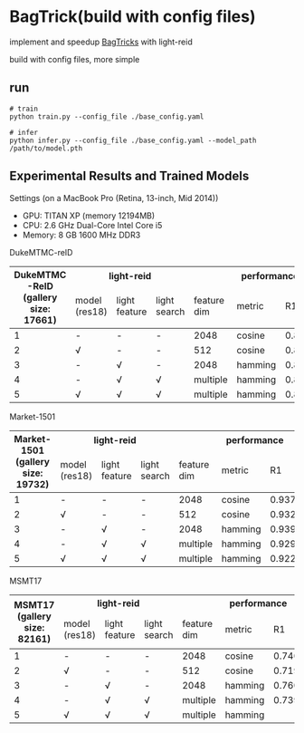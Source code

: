 # BagTrick(build with config files)

implement and speedup [BagTricks](https://arxiv.org/abs/1903.07071) with light-reid

build with config files, more simple

## run

```
# train
python train.py --config_file ./base_config.yaml
``` 

```
# infer
python infer.py --config_file ./base_config.yaml --model_path /path/to/model.pth
```


## Experimental Results and Trained Models

Settings (on a MacBook Pro (Retina, 13-inch, Mid 2014))
- GPU: TITAN XP (memory 12194MB)
- CPU: 2.6 GHz Dual-Core Intel Core i5
- Memory: 8 GB 1600 MHz DDR3

DukeMTMC-reID

<table><thead><tr><th rowspan="2">DukeMTMC<br>-ReID<br>(gallery size: 17661)</th><th colspan="3">light-reid</th><th colspan="4">performance</th><th colspan="2">time(on a TITAN XP)</th></tr><tr><td>model<br>(res18)</td><td>light<br>feature</td><td>light<br>search</td><td>feature<br>dim</td><td>metric</td><td>R1</td><td>mAP</td><td>inference<br>per batch(64)</td><td>search<br>per query</td></tr></thead><tbody><tr><td>1</td><td>-</td><td>-</td><td>-</td><td>2048</td><td>cosine</td><td>0.870</td><td>0.772</td><td>78.6ms</td><td>237.1ms</td></tr><tr><td>2</td><td>√</td><td>-</td><td>-</td><td>512</td><td>cosine</td><td>0.866</td><td>0.751</td><td>25.9ms</td><td>46.7ms</td></tr><tr><td>3</td><td>-</td><td>√</td><td>-</td><td>2048</td><td>hamming</td><td>0.872</td><td>0.768</td><td>77.3ms</td><td>73.1ms</td></tr><tr><td>4</td><td>-</td><td>√</td><td>√</td><td>multiple</td><td>hamming</td><td>0.865</td><td>0.728</td><td>75.3ms</td><td>15.1ms</td></tr><tr><td>5</td><td>√</td><td>√</td><td>√</td><td>multiple</td><td>hamming</td><td>0.856</td><td>0.714</td><td>23.2ms</td><td>16.0ms</td></tr></tbody></table>

Market-1501

<table><thead><tr><th rowspan="2">Market-1501<br>(gallery size: 19732)</th><th colspan="3">light-reid</th><th colspan="4">performance</th><th colspan="2">time(on a TITAN XP)</th></tr><tr><td>model<br>(res18)</td><td>light<br>feature</td><td>light<br>search</td><td>feature<br>dim</td><td>metric</td><td>R1</td><td>mAP</td><td>inference<br>per batch(64)</td><td>search<br>per query</td></tr></thead><tbody><tr><td>1</td><td>-</td><td>-</td><td>-</td><td>2048</td><td>cosine</td><td>0.937</td><td>0.856</td><td>78.6ms</td><td>382.0ms</td></tr><tr><td>2</td><td>√</td><td>-</td><td>-</td><td>512</td><td>cosine</td><td>0.932</td><td>0.835</td><td>22.7ms</td><td>58.7ms</td></tr><tr><td>3</td><td>-</td><td>√</td><td>-</td><td>2048</td><td>hamming</td><td>0.939</td><td>0.851</td><td>73.7ms</td><td>83.2ms</td></tr><tr><td>4</td><td>-</td><td>√</td><td>√</td><td>multiple</td><td>hamming</td><td>0.929</td><td>0.836</td><td>75.1ms</td><td>17.1ms</td></tr><tr><td>5</td><td>√</td><td>√</td><td>√</td><td>multiple</td><td>hamming</td><td>0.922</td><td>0.815</td><td>22.2ms</td><td>17.7ms</td></tr></tbody></table>

MSMT17

<table><thead><tr><th rowspan="2">MSMT17<br>(gallery size: 82161)</th><th colspan="3">light-reid</th><th colspan="4">performance</th><th colspan="2">time(on a TITAN XP)</th></tr><tr><td>model<br>(res18)</td><td>light<br>feature</td><td>light<br>search</td><td>feature<br>dim</td><td>metric</td><td>R1</td><td>mAP</td><td>inference<br>per batch(64)</td><td>search<br>per query</td></tr></thead><tbody><tr><td>1</td><td>-</td><td>-</td><td>-</td><td>2048</td><td>cosine</td><td>0.740</td><td>0.516</td><td>73.1ms</td><td>1364.5ms</td></tr><tr><td>2</td><td>√</td><td>-</td><td>-</td><td>512</td><td>cosine</td><td>0.719</td><td>0.478</td><td>24.2ms</td><td>312.4ms</td></tr><tr><td>3</td><td>-</td><td>√</td><td>-</td><td>2048</td><td>hamming</td><td>0.760</td><td>0.533</td><td>76.2ms</td><td>371.3ms</td></tr><tr><td>4</td><td>-</td><td>√</td><td>√</td><td>multiple</td><td>hamming</td><td>0.739</td><td>0.493</td><td>75.2ms</td><td>95.0ms</td></tr><tr><td>5</td><td>√</td><td>√</td><td>√</td><td>multiple</td><td>hamming</td><td></td><td></td><td></td><td></td></tr></tbody></table>
